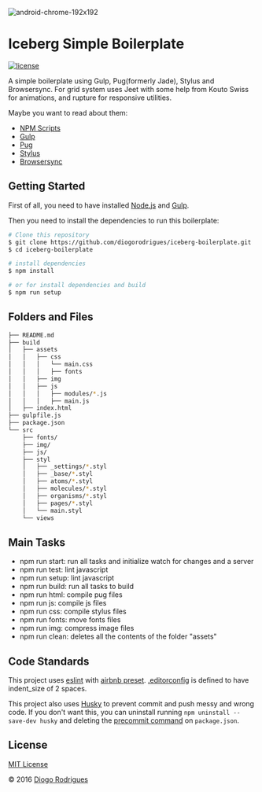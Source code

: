 ![android-chrome-192x192](https://cloud.githubusercontent.com/assets/1757632/14230808/2d8d5094-f93e-11e5-8a73-f9b894fa57df.png)
# Iceberg Simple Boilerplate

[![license](https://img.shields.io/github/license/diogorodrigues/iceberg-boilerplate.svg)](./license.md)

A simple boilerplate using Gulp, Pug(formerly Jade), Stylus and Browsersync.
For grid system uses Jeet with some help from Kouto Swiss for animations, and rupture for responsive utilities.

Maybe you want to read about them:

- [NPM Scripts](https://docs.npmjs.com/misc/scripts)
- [Gulp](http://gulpjs.com/)
- [Pug](https://pugjs.org/)
- [Stylus](http://stylus-lang.com/)
- [Browsersync](https://www.browsersync.io/)

## Getting Started
First of all, you need to have installed [Node.js](https://nodejs.org/en/) and [Gulp](http://gulpjs.com/).

Then you need to install the dependencies to run this boilerplate:

```sh
# Clone this repository
$ git clone https://github.com/diogorodrigues/iceberg-boilerplate.git
$ cd iceberg-boilerplate

# install dependencies
$ npm install

# or for install dependencies and build
$ npm run setup
```

## Folders and Files

```sh
├── README.md
├── build
│   ├── assets
│   │   ├── css
│   │   │   └── main.css
│   │   │   ├── fonts
│   │   ├── img
│   │   ├── js
│   │   │   ├── modules/*.js
│   │   │   ├── main.js
│   ├── index.html
├── gulpfile.js
├── package.json
└── src
    ├── fonts/
    ├── img/
    ├── js/
    ├── styl
    │   ├── _settings/*.styl
    │   ├── _base/*.styl
    │   ├── atoms/*.styl
    │   ├── molecules/*.styl
    │   ├── organisms/*.styl
    │   ├── pages/*.styl
    │   └── main.styl
    └── views
```

## Main Tasks
- npm run start: run all tasks and initialize watch for changes and a server
- npm run test: lint javascript
- npm run setup: lint javascript
- npm run build: run all tasks to build
- npm run html: compile pug files
- npm run js: compile js files
- npm run css: compile stylus files
- npm run fonts: move fonts files
- npm run img: compress image files
- npm run clean: deletes all the contents of the folder "assets"

## Code Standards
This project uses [eslint](https://eslint.org/) with [airbnb preset](https://github.com/airbnb/javascript). [.editorconfig](http://editorconfig.org/) is defined to have indent_size of 2 spaces.

This project also uses [Husky](https://github.com/typicode/husky) to prevent commit and push messy and wrong code. If you don't want this, you can uninstall running `npm uninstall --save-dev husky` and deleting the [precommit command](https://github.com/diogorodrigues/iceberg-boilerplate/blob/master/package.json#L13) on `package.json`.

## License
[MIT License](https://diogorodrigues.mit-license.org/)

© 2016 [Diogo Rodrigues](https://twitter.com/_diogorodrigues)



